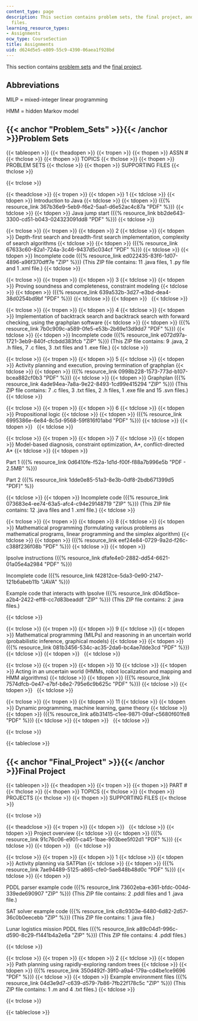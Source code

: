 ```yaml
---
content_type: page
description: This section contains problem sets, the final project, and supporting
  files.
learning_resource_types:
- Assignments
ocw_type: CourseSection
title: Assignments
uid: d624d5e5-e809-55c9-4390-06aea1f928bd
---
```


This section contains [problem sets](#Problem_Sets) and the [final project](#Final_Project).

Abbreviations
-------------

MILP = mixed-integer linear programming

HMM = hidden Markov model

{{< anchor "Problem_Sets" >}}{{< /anchor >}}Problem Sets
--------------------------------------------------------

{{< tableopen >}}
{{< theadopen >}}
{{< tropen >}}
{{< thopen >}}
ASSN #
{{< thclose >}}
{{< thopen >}}
TOPICS
{{< thclose >}}
{{< thopen >}}
PROBLEM SETS
{{< thclose >}}
{{< thopen >}}
SUPPORTING FILES
{{< thclose >}}

{{< trclose >}}

{{< theadclose >}}
{{< tropen >}}
{{< tdopen >}}
1
{{< tdclose >}}
{{< tdopen >}}
Introduction to Java
{{< tdclose >}}
{{< tdopen >}}
({{% resource_link 367b36e9-5eb9-f6e2-5aa1-d6e52ac4c87a "PDF" %}})
{{< tdclose >}}
{{< tdopen >}}
Java jump start ({{% resource_link bb2de643-3300-cd51-b043-024323091dd8 "PDF" %}})
{{< tdclose >}}

{{< trclose >}}
{{< tropen >}}
{{< tdopen >}}
2
{{< tdclose >}}
{{< tdopen >}}
Depth-first search and breadth-first search implementation, complexity of search algorithms
{{< tdclose >}}
{{< tdopen >}}
({{% resource_link 67633c60-82a1-724a-3c46-9437d5c034cf "PDF" %}})
{{< tdclose >}}
{{< tdopen >}}
Incomplete code ({{% resource_link ed022435-83f6-1d07-4896-a96f370dff7e "ZIP" %}}) (This ZIP file contains: 11 .java files, 1 .py file and 1 .xml file.)
{{< tdclose >}}

{{< trclose >}}
{{< tropen >}}
{{< tdopen >}}
3
{{< tdclose >}}
{{< tdopen >}}
Proving soundness and completeness, constraint modeling
{{< tdclose >}}
{{< tdopen >}}
({{% resource_link 639a532b-3d27-e3bd-dea4-38d0254bd9bf "PDF" %}})
{{< tdclose >}}
{{< tdopen >}}
 
{{< tdclose >}}

{{< trclose >}}
{{< tropen >}}
{{< tdopen >}}
4
{{< tdclose >}}
{{< tdopen >}}
Implementation of backtrack search and backtrack search with forward checking, using the graphplan software
{{< tdclose >}}
{{< tdopen >}}
({{% resource_link 7b0c909c-a589-0fe5-e53b-2b69e13d9dd7 "PDF" %}})
{{< tdclose >}}
{{< tdopen >}}
Incomplete code ({{% resource_link e072d97a-1721-3eb9-840f-cfcbdd383fcb "ZIP" %}}) (This ZIP file contains: 9 .java, 2 .h files, 7 .c files, 3 .txt files and 1 .exe file.)
{{< tdclose >}}

{{< trclose >}}
{{< tropen >}}
{{< tdopen >}}
5
{{< tdclose >}}
{{< tdopen >}}
Activity planning and execution, proving termination of graphplan
{{< tdclose >}}
{{< tdopen >}}
({{% resource_link 0998b228-1573-773d-b107-bcea882cf0b3 "PDF" %}})
{{< tdclose >}}
{{< tdopen >}}
Graphplan ({{% resource_link 4ade94ea-7a8a-9e22-8493-1cd99e415294 "ZIP" %}}) (This ZIP file contains: 7 .c files, 3 .txt files, 2 .h files, 1 .exe file and 15 .svn files.)
{{< tdclose >}}

{{< trclose >}}
{{< tropen >}}
{{< tdopen >}}
6
{{< tdclose >}}
{{< tdopen >}}
Propositional logic
{{< tdclose >}}
{{< tdopen >}}
({{% resource_link 6995386e-6e84-8c5d-9568-59f816f01abd "PDF" %}})
{{< tdclose >}}
{{< tdopen >}}
 
{{< tdclose >}}

{{< trclose >}}
{{< tropen >}}
{{< tdopen >}}
7
{{< tdclose >}}
{{< tdopen >}}
Model-based diagnosis, constraint optimization, A\*, conflict-directed A\*
{{< tdclose >}}
{{< tdopen >}}


Part 1 ({{% resource_link 0d6410fe-f52a-1d1d-f00f-f88a7b996e5b "PDF - 2.5MB" %}})

Part 2 ({{% resource_link 1dde0e85-51a3-8e3b-0df8-2bdb671399d5 "PDF)" %}}


{{< tdclose >}}
{{< tdopen >}}
Incomplete code ({{% resource_link 073683e4-ee74-63a5-afc4-c94e29148719 "ZIP" %}}) (This ZIP file contains: 12 .java files and 1 .xml file.)
{{< tdclose >}}

{{< trclose >}}
{{< tropen >}}
{{< tdopen >}}
8
{{< tdclose >}}
{{< tdopen >}}
Mathematical programming (formulating various problems as mathematical programs, linear programming and the simplex algorithm)
{{< tdclose >}}
{{< tdopen >}}
({{% resource_link eef24e84-0729-9a2d-f26c-c388f236f08b "PDF" %}})
{{< tdclose >}}
{{< tdopen >}}


lpsolve instructions ({{% resource_link dfafe4e0-2882-dd54-6621-01a05e4a2984 "PDF" %}})

Incomplete code ({{% resource_link f42812ce-5da3-0e90-2147-121b6abeb11b "JAVA" %}})

Example code that interacts with lpsolve ({{% resource_link d04d5bce-a2b4-2422-eff8-cc7d83beaddf "ZIP" %}}) (This ZIP file contains: 2 .java files.)


{{< tdclose >}}

{{< trclose >}}
{{< tropen >}}
{{< tdopen >}}
9
{{< tdclose >}}
{{< tdopen >}}
Mathematical programming (MILPs) and reasoning in an uncertain world (probabilistic inference, graphical models)
{{< tdclose >}}
{{< tdopen >}}
({{% resource_link 081b3456-534c-ac35-2da6-bc4ae7dde3cd "PDF" %}})
{{< tdclose >}}
{{< tdopen >}}
 
{{< tdclose >}}

{{< trclose >}}
{{< tropen >}}
{{< tdopen >}}
10
{{< tdclose >}}
{{< tdopen >}}
Acting in an uncertain world (HMMs, robot localization and mapping and HMM algorithms)
{{< tdclose >}}
{{< tdopen >}}
({{% resource_link 7574dfcb-0e47-e7bf-b8e2-795e6c9b625c "PDF" %}})
{{< tdclose >}}
{{< tdopen >}}
 
{{< tdclose >}}

{{< trclose >}}
{{< tropen >}}
{{< tdopen >}}
11
{{< tdclose >}}
{{< tdopen >}}
Dynamic programming, machine learning, game theory
{{< tdclose >}}
{{< tdopen >}}
({{% resource_link a6b31415-c1ee-9871-09af-c5680f601fe8 "PDF" %}})
{{< tdclose >}}
{{< tdopen >}}
 
{{< tdclose >}}

{{< trclose >}}

{{< tableclose >}}

{{< anchor "Final_Project" >}}{{< /anchor >}}Final Project
----------------------------------------------------------

{{< tableopen >}}
{{< theadopen >}}
{{< tropen >}}
{{< thopen >}}
PART #
{{< thclose >}}
{{< thopen >}}
TOPICS
{{< thclose >}}
{{< thopen >}}
PROJECTS
{{< thclose >}}
{{< thopen >}}
SUPPORTING FILES
{{< thclose >}}

{{< trclose >}}

{{< theadclose >}}
{{< tropen >}}
{{< tdopen >}}
 
{{< tdclose >}}
{{< tdopen >}}
Project overview
{{< tdclose >}}
{{< tdopen >}}
({{% resource_link 91c76c06-e901-ca45-1bae-903bee5f02d1 "PDF" %}})
{{< tdclose >}}
{{< tdopen >}}
 
{{< tdclose >}}

{{< trclose >}}
{{< tropen >}}
{{< tdopen >}}
1
{{< tdclose >}}
{{< tdopen >}}
Activity planning via SATPlan
{{< tdclose >}}
{{< tdopen >}}
({{% resource_link 7ae94489-5125-a865-cfe0-5ae848b48d0c "PDF" %}})
{{< tdclose >}}
{{< tdopen >}}


PDDL parser example code ({{% resource_link 73602eba-e361-bfdc-004d-339ede690907 "ZIP" %}}) (This ZIP file contains: 2 .pddl files and 1 .java file.)

SAT solver example code ({{% resource_link c8c9303e-6480-6d82-2d57-36c0b0eecebb "ZIP" %}}) (This ZIP file contains: 1 .java file.)

Lunar logistics mission PDDL files ({{% resource_link a89c04d1-996c-d590-8c29-f1441b4a2e6a "ZIP" %}}) (This ZIP file contains: 4 .pddl files.)


{{< tdclose >}}

{{< trclose >}}
{{< tropen >}}
{{< tdopen >}}
2
{{< tdclose >}}
{{< tdopen >}}
Path planning using rapidly-exploring random trees
{{< tdclose >}}
{{< tdopen >}}
({{% resource_link 350d492f-39f0-a9a4-179a-cd4be1ce9696 "PDF" %}})
{{< tdclose >}}
{{< tdopen >}}
Example environment files ({{% resource_link 04d3e9d7-c639-d579-7b86-7fb22f178c5c "ZIP" %}}) (This ZIP file contains: 1 .m and 4 .txt files.)
{{< tdclose >}}

{{< trclose >}}

{{< tableclose >}}